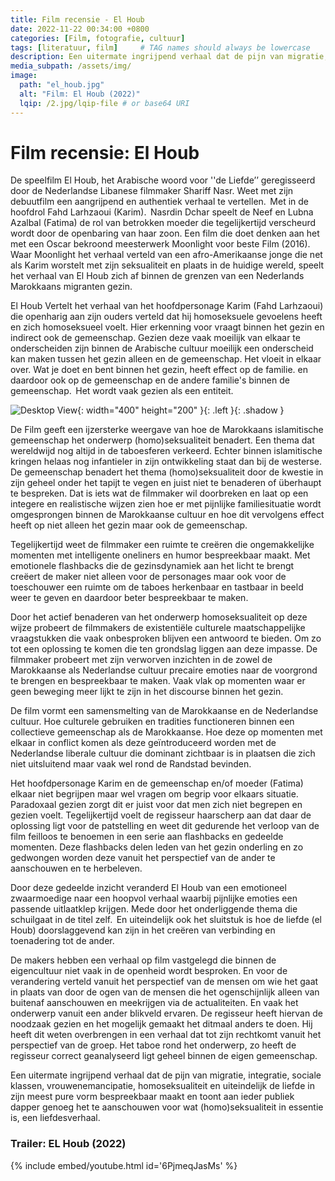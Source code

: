 ```yaml
---
title: Film recensie - El Houb
date: 2022-11-22 00:34:00 +0800
categories: [Film, fotografie, cultuur]
tags: [literatuur, film]     # TAG names should always be lowercase
description: Een uitermate ingrijpend verhaal dat de pijn van migratie, integratie, sociale klassen, vrouwenemancipatie, homoseksualiteit en uiteindelijk de liefde in zijn meest pure vorm bespreekbaar maakt en toont aan ieder publiek dapper genoeg het te aanschouwen voor wat (homo)seksualiteit in essentie is, een liefdesverhaal.
media_subpath: /assets/img/
image:
  path: "el_houb.jpg"
  alt: "Film: El Houb (2022)"
  lqip: /2.jpg/lqip-file # or base64 URI
---
```


# Film recensie: El Houb 

De speelfilm El Houb, het Arabische woord voor ''de Liefde’’ geregisseerd door de Nederlandse Libanese filmmaker Shariff Nasr. Weet met zijn debuutfilm een aangrijpend en authentiek verhaal te vertellen.  Met in de hoofdrol Fahd Larhzaoui (Karim).  Nasrdin Dchar speelt de Neef en Lubna Azalbal (Fatima) de rol van betrokken moeder die tegelijkertijd verscheurd wordt door de openbaring van haar zoon. Een film die doet denken aan het met een Oscar bekroond meesterwerk Moonlight voor beste Film (2016). Waar Moonlight het verhaal verteld van een afro-Amerikaanse jonge die net als Karim worstelt met zijn seksualiteit en plaats in de huidige wereld, speelt het verhaal van El Houb zich af binnen de grenzen van een Nederlands Marokkaans migranten gezin.   

El Houb Vertelt het verhaal van het hoofdpersonage Karim (Fahd Larhzaoui) die openharig aan zijn ouders verteld dat hij homoseksuele gevoelens heeft en zich homoseksueel voelt. Hier erkenning voor vraagt binnen het gezin en indirect ook de gemeenschap. Gezien deze vaak moeilijk van elkaar te onderscheiden zijn binnen de Arabische cultuur moeilijk een onderscheid kan maken tussen het gezin alleen en de gemeenschap. Het vloeit in elkaar over. Wat je doet en bent binnen het gezin, heeft effect op de familie. en daardoor ook op de gemeenschap en de andere familie's binnen de gemeenschap.  Het wordt vaak gezien als een entiteit.  

![Desktop View](2.jpg){: width="400" height="200" }{: .left }{: .shadow }

De Film geeft een ijzersterke weergave van hoe de Marokkaans islamitische gemeenschap het onderwerp (homo)seksualiteit benadert. Een thema dat wereldwijd nog altijd in de taboesferen verkeerd. Echter binnen islamitische kringen helaas nog infantieler in zijn ontwikkeling staat dan bij de westerse. De gemeenschap benadert het thema (homo)seksualiteit door de kwestie in zijn geheel onder het tapijt te vegen en juist niet te benaderen of überhaupt te bespreken. Dat is iets wat de filmmaker wil doorbreken en laat op een integere en realistische wijzen zien hoe er met pijnlijke familiesituatie wordt omgesprongen binnen de Marokkaanse cultuur en hoe dit vervolgens effect heeft op niet alleen het gezin maar ook de gemeenschap.  

Tegelijkertijd weet de filmmaker een ruimte te creëren die ongemakkelijke momenten met intelligente oneliners en humor bespreekbaar maakt. Met emotionele flashbacks die de gezinsdynamiek aan het licht te brengt creëert de maker niet alleen voor de personages maar ook voor de toeschouwer een ruimte om de taboes herkenbaar en tastbaar in beeld weer te geven en daardoor beter bespreekbaar te maken.   

Door het actief benaderen van het onderwerp homoseksualiteit op deze wijze probeert de filmmakers de existentiële culturele maatschappelijke vraagstukken die vaak onbesproken blijven een antwoord te bieden. Om zo tot een oplossing te komen die ten grondslag liggen aan deze impasse. De filmmaker probeert met zijn verworven inzichten in de zowel de Marokkaanse als Nederlandse cultuur precaire emoties naar de voorgrond te brengen en bespreekbaar te maken. Vaak vlak op momenten waar er geen beweging meer lijkt te zijn in het discourse binnen het gezin.   

De film vormt een samensmelting van de Marokkaanse en de Nederlandse cultuur. Hoe culturele gebruiken en tradities functioneren binnen een collectieve gemeenschap als de Marokkaanse. Hoe deze op momenten met elkaar in conflict komen als deze geïntroduceerd worden met de Nederlandse liberale cultuur die dominant zichtbaar is in plaatsen die zich niet uitsluitend maar vaak wel rond de Randstad bevinden.

Het hoofdpersonage Karim en de gemeenschap en/of moeder (Fatima) elkaar niet begrijpen maar wel vragen om begrip voor elkaars situatie. Paradoxaal gezien zorgt dit er juist voor dat men zich niet begrepen en gezien voelt. Tegelijkertijd voelt de regisseur haarscherp aan dat daar de oplossing ligt voor de patstelling en weet dit gedurende het verloop van de film feilloos te benoemen in een serie aan flashbacks en gedeelde momenten. Deze flashbacks delen leden van het gezin onderling en zo gedwongen worden deze vanuit het perspectief van de ander te aanschouwen en te herbeleven.  

Door deze gedeelde inzicht veranderd El Houb van een emotioneel zwaarmoedige naar een hoopvol verhaal waarbij pijnlijke emoties een passende uitlaatklep krijgen. Mede door het onderliggende thema die schuilgaat in de titel zelf.  En uiteindelijk ook het sluitstuk is hoe de liefde (el Houb) doorslaggevend kan zijn in het creëren van verbinding en toenadering tot de ander.  

De makers hebben een verhaal op film vastgelegd die binnen de eigencultuur niet vaak in de openheid wordt besproken. En voor de verandering verteld vanuit het perspectief van de mensen om wie het gaat in plaats van door de ogen van de mensen die het ogenschijnlijk alleen van buitenaf aanschouwen en meekrijgen via de actualiteiten. En vaak het onderwerp vanuit een ander blikveld ervaren. De regisseur heeft hiervan de noodzaak gezien en het mogelijk gemaakt het ditmaal anders te doen. Hij heeft dit weten overbrengen in een verhaal dat tot zijn rechtkomt vanuit het perspectief van de groep. Het taboe rond het onderwerp, zo heeft de regisseur correct geanalyseerd ligt geheel binnen de eigen gemeenschap.   

Een uitermate ingrijpend verhaal dat de pijn van migratie, integratie, sociale klassen, vrouwenemancipatie, homoseksualiteit en uiteindelijk de liefde in zijn meest pure vorm bespreekbaar maakt en toont aan ieder publiek dapper genoeg het te aanschouwen voor wat (homo)seksualiteit in essentie is, een liefdesverhaal.  

### Trailer: EL Houb (2022)

{% include embed/youtube.html id='6PjmeqJasMs' %}